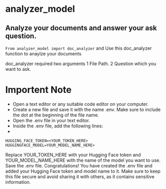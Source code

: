 # analyzer_model
## Analyze your documents and answer your ask question.
`From analyzer_model import doc_analyzer`
and Use this doc_analyzer function to anaylze your documents

doc_analyzer required two arguments 
1 File Path. 
2 Question which you want to ask.

# Importent Note 
- Open a text editor or any suitable code editor on your computer.
- Create a new file and save it with the name .env. Make sure to include the dot at the beginning of the file name.
- Open the .env file in your text editor.
- Inside the .env file, add the following lines:
- 
`HUGGING_FACE_TOKEN=<YOUR_TOKEN_HERE>`
`HUGGINGFACE_MODEL=YOUR_MODEL_NAME_HERE>`

Replace YOUR_TOKEN_HERE with your Hugging Face token and YOUR_MODEL_NAME_HERE with the name of the model you want to use.
Save the .env file.
Congratulations! You have created the .env file and added your Hugging Face token and model name to it. Make sure to keep this file secure and avoid sharing it with others, as it contains sensitive information.
